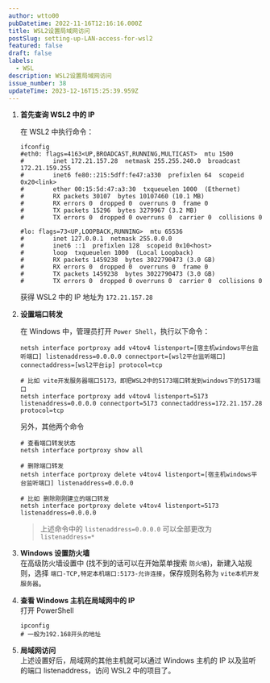 ```yaml
---
author: wtto00
pubDatetime: 2022-11-16T12:16:16.000Z
title: WSL2设置局域网访问
postSlug: setting-up-LAN-access-for-wsl2
featured: false
draft: false
labels:
  - WSL
description: WSL2设置局域网访问
issue_number: 38
updateTime: 2023-12-16T15:25:39.959Z
---
```


1. **首先查询 WSL2 中的 IP**

   在 WSL2 中执行命令：

   ```shell
   ifconfig
   #eth0: flags=4163<UP,BROADCAST,RUNNING,MULTICAST>  mtu 1500
   #        inet 172.21.157.28  netmask 255.255.240.0  broadcast 172.21.159.255
   #        inet6 fe80::215:5dff:fe47:a330  prefixlen 64  scopeid 0x20<link>
   #        ether 00:15:5d:47:a3:30  txqueuelen 1000  (Ethernet)
   #        RX packets 30107  bytes 10107460 (10.1 MB)
   #        RX errors 0  dropped 0  overruns 0  frame 0
   #        TX packets 15296  bytes 3279967 (3.2 MB)
   #        TX errors 0  dropped 0 overruns 0  carrier 0  collisions 0

   #lo: flags=73<UP,LOOPBACK,RUNNING>  mtu 65536
   #        inet 127.0.0.1  netmask 255.0.0.0
   #        inet6 ::1  prefixlen 128  scopeid 0x10<host>
   #        loop  txqueuelen 1000  (Local Loopback)
   #        RX packets 1459238  bytes 3022790473 (3.0 GB)
   #        RX errors 0  dropped 0  overruns 0  frame 0
   #        TX packets 1459238  bytes 3022790473 (3.0 GB)
   #        TX errors 0  dropped 0 overruns 0  carrier 0  collisions 0
   ```

   获得 WSL2 中的 IP 地址为 `172.21.157.28`

1. **设置端口转发**

   在 Windows 中，管理员打开 `Power Shell`，执行以下命令：

   ```shell
   netsh interface portproxy add v4tov4 listenport=[宿主机windows平台监听端口] listenaddress=0.0.0.0 connectport=[wsl2平台监听端口] connectaddress=[wsl2平台ip] protocol=tcp

   # 比如 vite开发服务器端口5173，即把WSL2中的5173端口转发到windows下的5173端口
   netsh interface portproxy add v4tov4 listenport=5173 listenaddress=0.0.0.0 connectport=5173 connectaddress=172.21.157.28 protocol=tcp
   ```

   另外，其他两个命令

   ```shell
   # 查看端口转发状态
   netsh interface portproxy show all

   # 删除端口转发
   netsh interface portproxy delete v4tov4 listenport=[宿主机windows平台监听端口] listenaddress=0.0.0.0

   # 比如 删除刚刚建立的端口转发
   netsh interface portproxy delete v4tov4 listenport=5173 listenaddress=0.0.0.0
   ```

   > 上述命令中的 `listenaddress=0.0.0.0` 可以全部更改为 `listenaddress=*`

1. **Windows 设置防火墙**  
   在高级防火墙设置中 (找不到的话可以在开始菜单搜索 `防火墙`)，新建入站规则，选择 `端口-TCP,特定本机端口:5173-允许连接`，保存规则名称为 `vite本机开发服务器`。

1. **查看 Windows 主机在局域网中的 IP**  
   打开 PowerShell

   ```shell
   ipconfig
   # 一般为192.168开头的地址
   ```

1. **局域网访问**  
   上述设置好后，局域网的其他主机就可以通过 Windows 主机的 IP 以及监听的端口 listenaddress，访问 WSL2 中的项目了。

